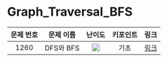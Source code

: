 # Graph_Traversal_BFS



|문제 번호|문제 이름|난이도|키포인트|링크|
|:---:|:---:|:---:|:---:|:---:|
|1260|DFS와 BFS|<img src="https://d2gd6pc034wcta.cloudfront.net/tier/9.svg" width="20" height="20"/>|기초|[링크](https://github.com/Ian0121/baekjoon/blob/main/solution/Graph_Traversal_BFS/1260.cpp)|
